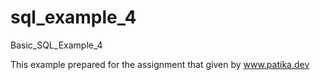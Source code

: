 # sql_example_4
Basic_SQL_Example_4


This example prepared for the assignment that given by www.patika.dev
